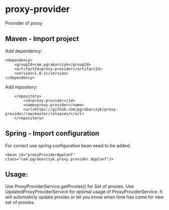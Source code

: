 # proxy-provider
Proivider of proxy

## Maven - Import project
Add dependency:
```
<dependency>
	<groupId>com.pgrabarczyk</groupId>
	<artifactId>proxy-provider</artifactId>
	<version>1.0.1</version>
</dependency>
```
Add repository:
```
	<repository>
		<id>proxy-provider</id>
		<name>proxy-provider</name>
		<url>https://github.com/pgrabarczyk/proxy-provider/raw/master/releases/</url>
	</repository>
```

## Spring - Import configuration
For correct use spring configuration bean need to be added.
```
<bean id="proxyProviderAppConf" class="com.pgrabarczyk.proxy.provider.AppConf"/>
```

## Usage:
Use ProxyProviderService.getProxies() for Set of proxies.
Use UpdatedProxyProviderService for optimal usage of ProxyProviderService. It will automaticly update proxies or let you know when time has come for new set of proxies.
